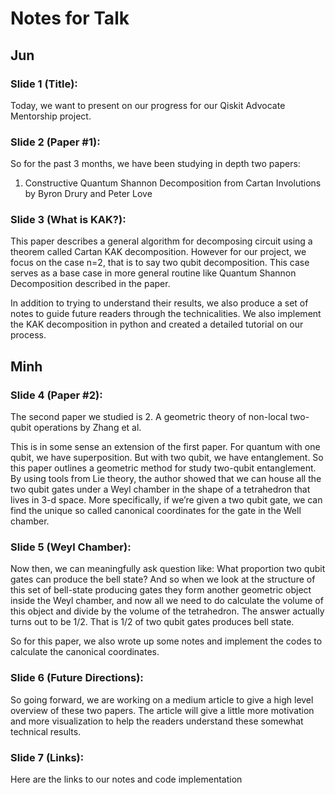 # Notes for Talk

## Jun
### Slide 1 (Title): 
Today, we want to present on our progress for our Qiskit Advocate Mentorship project.

### Slide 2 (Paper #1):
So for the past 3 months, we have been studying in depth two papers:

1. Constructive Quantum Shannon Decomposition from Cartan Involutions by Byron Drury and Peter Love

### Slide 3 (What is KAK?):
This paper describes a general algorithm for decomposing circuit using a theorem called Cartan KAK decomposition. However for our project, we focus on the case n=2, that is to say two qubit decomposition. This case serves as a base case in more general routine like Quantum Shannon Decomposition described in the paper.

In addition to trying to understand their results, we also produce a set of notes to guide future readers through the technicalities. We also implement the KAK decomposition in python and created a detailed tutorial on our process.

## Minh

### Slide 4 (Paper #2):
The second paper we studied is 
2. A geometric theory of non-local two-qubit operations by Zhang et al.

This is in some sense an extension of the first paper. For quantum with one qubit, we have superposition. But with two qubit, we have entanglement. So this paper outlines a geometric method for study two-qubit entanglement. By using tools from Lie theory, the author showed that we can house all the two qubit gates under a Weyl chamber in the shape of a tetrahedron that lives in 3-d space. More specifically, if we’re given a two qubit gate, we can find the unique so called canonical coordinates for the gate in the Well chamber.

### Slide 5 (Weyl Chamber):
Now then, we can meaningfully ask question like: What proportion two qubit gates can produce the bell state? And so when we look at the structure of this set of bell-state producing gates they form another geometric object inside the Weyl chamber, and now all we need to do calculate the volume of this object and divide by the volume of the tetrahedron. The answer actually turns out to be 1/2. That is 1/2 of two qubit gates produces bell state.

So for this paper, we also wrote up some notes and implement the codes to calculate the canonical coordinates.

### Slide 6 (Future Directions):
So going forward, we are working on a medium article to give a high level overview of these two papers. The article will give a little more motivation and more visualization to help the readers understand these somewhat technical results.

### Slide 7 (Links):
Here are the links to our notes and code implementation
